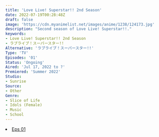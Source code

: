 ```yaml
---
title: 'Love Live! Superstar!! 2nd Season'
date: 2022-07-19T00:28:48Z
draft: false
image: 'https://cdn.myanimelist.net/images/anime/1238/124173.jpg'
description: "Second season of Love Live! Superstar!!."
keywords:
- Love Live! Superstar!! 2nd Season
- ラブライブ！スーパースター!!
Alternative: 'ラブライブ！スーパースター!!'
Type: 'TV'
Episodes: '01'
Status: 'Ongoing'
Aired: 'Jul 17, 2022 to ?'
Premiered: 'Summer 2022'
Studio:
- Sunrise
Source:
- Other
Genre:
- Slice of Life
- Idols (Female)
- Music
- School
---
```


<div class="bc-1 d-g p-5">
<li class="d-g gg-5 gtc-e">
  <a id="allvideo" href="#" data-video="//embed.hugonime.repl.co/videokf.php?id=LoveLiveSuperstarSS2/Love Live! Superstar Season 2 - 01" rel=nofollow">Eps 01</a>
</li>
</div>
